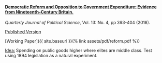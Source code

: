 ---
---

#### [Democratic Reform and Opposition to Government Expenditure: Evidence from Nineteenth-Century Britain.](https://www.nowpublishers.com/article/Details/QJPS-17024)

_Quarterly Journal of Political Science_, Vol. 13: No. 4, pp 363-404 (2018).

[Published Version](https://www.nowpublishers.com/article/Details/QJPS-17024)

[Working Paper]({{ site.baseurl }}{% link assets/pdf/reform.pdf %})

<ins>Idea:</ins> Spending on public goods higher where elites are middle class. Test using 1894 legislation as a natural experiment.
